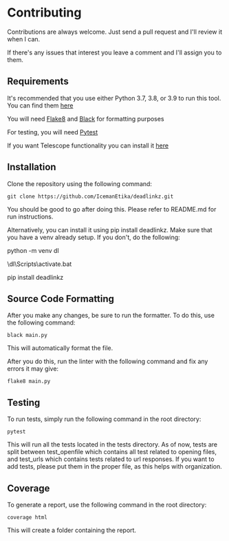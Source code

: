 # Contributing

Contributions are always welcome. Just send a pull request and I'll review it when I can.

If there's any issues that interest you leave a comment and I'll assign you to them.

## Requirements

It's recommended that you use either Python 3.7, 3.8, or 3.9 to run this tool. You can find them <a href="https://www.python.org/downloads/">here</a> 

You will need [Flake8](https://flake8.pycqa.org/en/latest/index.html) and [Black](https://pypi.org/project/black/) for formatting purposes

For testing, you will need [Pytest](https://docs.pytest.org/en/stable/getting-started.html) 

If you want Telescope functionality you can install it [here](https://github.com/Seneca-CDOT/telescope)

## Installation

Clone the repository using the following command:

`git clone https://github.com/IcemanEtika/deadlinkz.git`

You should be good to go after doing this. Please refer to README.md for run instructions.

Alternatively, you can install it using pip install deadlinkz. Make sure that you have a venv already setup. If you don't, do the following:

python -m venv dl

\dl\Scripts\activate.bat

pip install deadlinkz

## Source Code Formatting

After you make any changes, be sure to run the formatter. To do this, use the following command:

`black main.py`

This will automatically format the file.

After you do this, run the linter with the following command and fix any errors it may give:

`flake8 main.py`

## Testing

To run tests, simply run the following command in the root directory:

`pytest`

This will run all the tests located in the tests directory. As of now, tests are split between test_openfile
which contains all test related to opening files, and test_urls which contains tests related to url
responses. If you want to add tests, please put them in the proper file, as this helps with
organization. 

## Coverage

To generate a report, use the following command in the root directory:

`coverage html`

This will create a folder containing the report.
